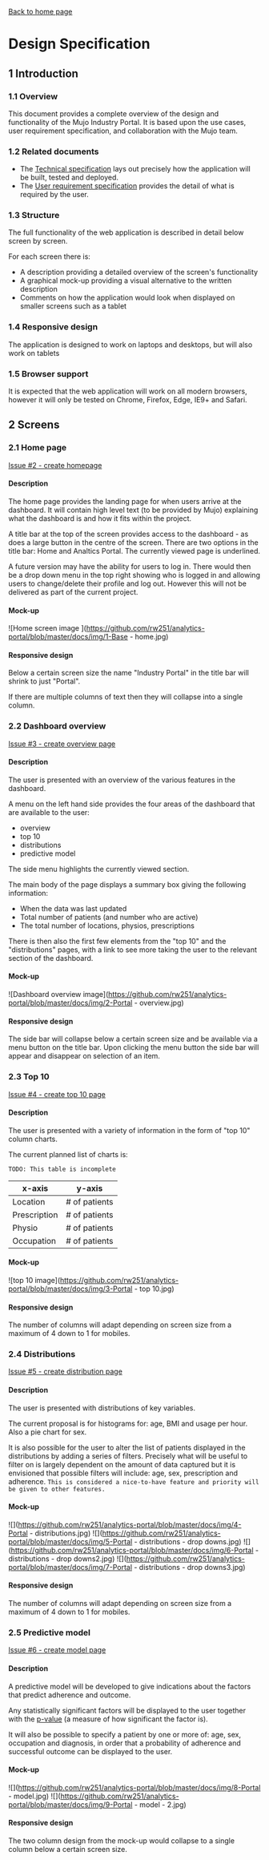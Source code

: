 [Back to home page](../../../)

# Design Specification

## 1 Introduction

### 1.1 Overview

This document provides a complete overview of the design and functionality of the Mujo Industry Portal. It is based upon the use cases, user requirement specification, and collaboration with the Mujo team.

### 1.2 Related documents

* The [Technical specification](tech.md) lays out precisely how the application will be built, tested and deployed.
* The [User requirement specification]() provides the detail of what is required by the user.

### 1.3 Structure

The full functionality of the web application is described in detail below screen by screen.

For each screen there is:

- A description providing a detailed overview of the screen's functionality
- A graphical mock-up providing a visual alternative to the written description
- Comments on how the application would look when displayed on smaller screens such as a tablet

### 1.4 Responsive design

The application is designed to work on laptops and desktops, but will also work on tablets

### 1.5 Browser support

It is expected that the web application will work on all modern browsers, however it will only be tested on Chrome, Firefox, Edge, IE9+ and Safari.

## 2 Screens

### 2.1 Home page

[Issue #2 - create homepage](https://github.com/rw251/analytics-portal/issues/2)

#### Description

The home page provides the landing page for when users arrive at the dashboard. It will contain high level text (to be provided by Mujo) explaining what the dashboard is and how it fits within the project.

A title bar at the top of the screen provides access to the dashboard - as does a large button in the centre of the screen. There are two options in the title bar: Home and Analtics Portal. The currently viewed page is underlined.

A future version may have the ability for users to log in. There would then be a drop down menu in the top right showing who is logged in and allowing users to change/delete their profile and log out. However this will not be delivered as part of the current project.

#### Mock-up

![Home screen image ](https://github.com/rw251/analytics-portal/blob/master/docs/img/1-Base - home.jpg)

#### Responsive design

Below a certain screen size the name "Industry Portal" in the title bar will shrink to just "Portal".

If there are multiple columns of text then they will collapse into a single column.

### 2.2 Dashboard overview

[Issue #3 - create overview page](https://github.com/rw251/analytics-portal/issues/3)

#### Description

The user is presented with an overview of the various features in the dashboard.

A menu on the left hand side provides the four areas of the dashboard that are available to the user:

* overview
* top 10
* distributions
* predictive model

The side menu highlights the currently viewed section.

The main body of the page displays a summary box giving the following information:

* When the data was last updated
* Total number of patients (and number who are active)
* The total number of locations, physios, prescriptions

There is then also the first few elements from the "top 10" and the "distributions" pages, with a link to see more taking the user to the relevant section of the dashboard.

#### Mock-up

![Dashboard overview image](https://github.com/rw251/analytics-portal/blob/master/docs/img/2-Portal - overview.jpg)

#### Responsive design

The side bar will collapse below a certain screen size and be available via a menu button on the title bar. Upon clicking the menu button the side bar will appear and disappear on selection of an item.

### 2.3 Top 10

[Issue #4 - create top 10 page](https://github.com/rw251/analytics-portal/issues/4)

#### Description

The user is presented with a variety of information in the form of "top 10" column charts.

The current planned list of charts is:

`TODO: This table is incomplete`

| x-axis       | y-axis        |
|--------------|---------------|
| Location     | # of patients |
| Prescription | # of patients |
| Physio       | # of patients |
| Occupation   | # of patients |

#### Mock-up

![top 10 image](https://github.com/rw251/analytics-portal/blob/master/docs/img/3-Portal - top 10.jpg)

#### Responsive design

The number of columns will adapt depending on screen size from a maximum of 4 down to 1 for mobiles.

### 2.4 Distributions

[Issue #5 - create distribution page](https://github.com/rw251/analytics-portal/issues/5)

#### Description

The user is presented with distributions of key variables.

The current proposal is for histograms for: age, BMI and usage per hour. Also a pie chart for sex.

It is also possible for the user to alter the list of patients displayed in the distributions by adding a series of filters. Precisely what will be useful to filter on is largely dependent on the amount of data captured but it is envisioned that possible filters will include: age, sex, prescription and adherence. `This is considered a nice-to-have feature and priority will be given to other features.`

#### Mock-up

![](https://github.com/rw251/analytics-portal/blob/master/docs/img/4-Portal - distributions.jpg)
![](https://github.com/rw251/analytics-portal/blob/master/docs/img/5-Portal - distributions - drop downs.jpg)
![](https://github.com/rw251/analytics-portal/blob/master/docs/img/6-Portal - distributions - drop downs2.jpg)
![](https://github.com/rw251/analytics-portal/blob/master/docs/img/7-Portal - distributions - drop downs3.jpg)

#### Responsive design

The number of columns will adapt depending on screen size from a maximum of 4 down to 1 for mobiles.

### 2.5 Predictive model

[Issue #6 - create model page](https://github.com/rw251/analytics-portal/issues/6)

#### Description

A predictive model will be developed to give indications about the factors that predict adherence and outcome.

Any statistically significant factors will be displayed to the user together with the [p-value](https://en.wikipedia.org/wiki/P-value) (a measure of how significant the factor is).

It will also be possible to specify a patient by one or more of: age, sex, occupation and diagnosis, in order that a probability of adherence and successful outcome can be displayed to the user.

#### Mock-up

![](https://github.com/rw251/analytics-portal/blob/master/docs/img/8-Portal - model.jpg)
![](https://github.com/rw251/analytics-portal/blob/master/docs/img/9-Portal - model - 2.jpg)

#### Responsive design

The two column design from the mock-up would collapse to a single column below a certain screen size.
